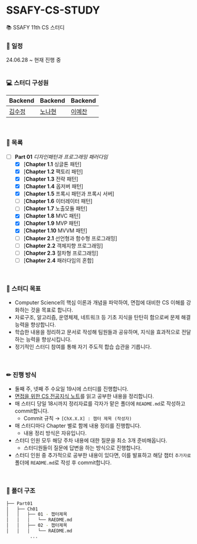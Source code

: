 # SSAFY-CS-STUDY
📚 SSAFY 11th CS 스터디 
<br>

### 📅 일정
24.06.28 ~ 현재 진행 중  
<br>

### 💻 스터디 구성원

|Backend|Backend|Backend|
|---|---|---|
|[김수정](https://github.com/iamsoojung)|[노나현](https://github.com/nahyon)|[이예찬](https://github.com/yechanissm)
<br>

### 📃 목록
* [ ] **Part 01** _디자인패턴과 프로그래밍 패러다임_
  * [x] [**Chapter 1.1** 싱글톤 패턴]
  * [x] [**Chapter 1.2** 팩토리 패턴]
  * [x] [**Chapter 1.3** 전략 패턴]
  * [x] [**Chapter 1.4** 옵저버 패턴]
  * [x] [**Chapter 1.5** 프록시 패턴과 프록시 서버]
  * [ ] [**Chapter 1.6** 이터레이터 패턴]
  * [ ] [**Chapter 1.7** 노출모듈 패턴]
  * [x] [**Chapter 1.8** MVC 패턴]
  * [x] [**Chapter 1.9** MVP 패턴]
  * [x] [**Chapter 1.10** MVVM 패턴]
  * [ ] [**Chapter 2.1** 선언형과 함수형 프로그래밍]
  * [ ] [**Chapter 2.2** 객체지향 프로그래밍]
  * [ ] [**Chapter 2.3** 절차형 프로그래밍]
  * [ ] [**Chapter 2.4** 패러다임의 혼합]
<br>

### 🚩 스터디 목표
- Computer Science의 핵심 이론과 개념을 파악하여, 면접에 대비한 CS 이해를 강화하는 것을 목표로 합니다.
- 자료구조, 알고리즘, 운영체제, 네트워크 등 기초 지식을 탄탄히 함으로써 문제 해결 능력을 향상합니다.
- 학습한 내용을 정리하고 문서로 작성해 팀원들과 공유하며, 지식을 효과적으로 전달하는 능력을 향상시킵니다.
- 정기적인 스터디 참여를 통해 자기 주도적 합습 습관을 기릅니다.
<br>

### ✏ 진행 방식
- 둘째 주, 넷째 주 수요일 19시에 스터디를 진행합니다.
- [면접을 위한 CS 전공지식 노트](https://product.kyobobook.co.kr/detail/S000001834833)를 읽고 공부한 내용을 정리합니다.
- 매 스터디 당일 18시까지 정리자료를 각자가 맡은 폴더에 `README.md`로 작성하고 commit합니다.
  - Commit 규칙 → `[ChX.X.X] : 챕터 제목 (작성자)`
- 매 스터디마다 Chapter 별로 함께 내용 정리를 진행합니다.
  - 내용 정리 방식은 자유입니다.
- 스터디 인원 모두 해당 주차 내용에 대한 질문을 최소 3개 준비해옵니다.
  - 스터디원들이 질문에 답변을 하는 방식으로 진행합니다.
- 스터디 인원 중 추가적으로 공부한 내용이 있다면, 이를 발표하고 해당 챕터 `추가자료` 폴더에 `README.md`로 작성 후 commit합니다.
<br>

### 📁 폴더 구조
```bash
├── Part01
│   ├── Ch01
│   │   ├── 01 - 챕터제목
│   │   │   └── RAEDME.md
│   │   ├── 02 - 챕터제목
│   │   │   └── RAEDME.md
         ...
```
